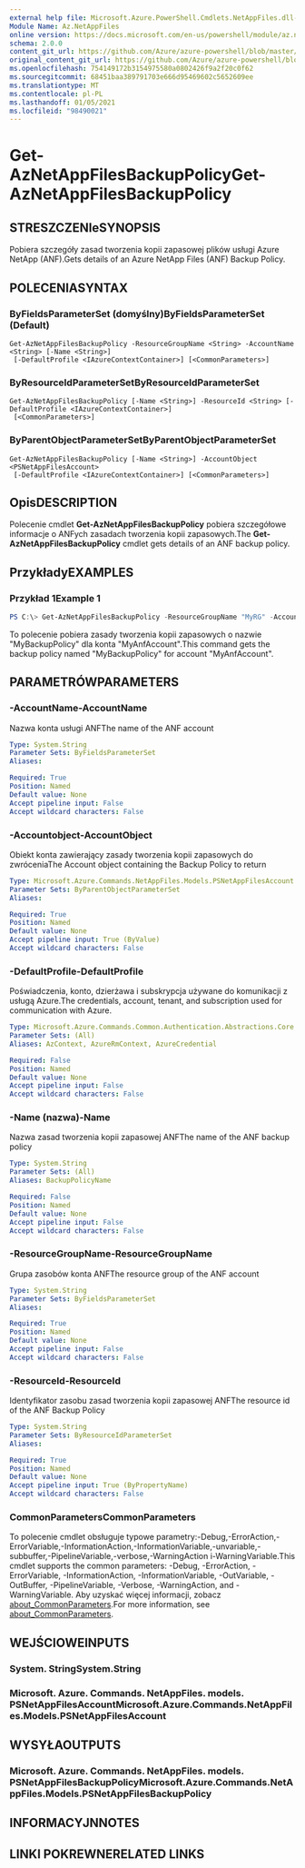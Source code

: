 ```yaml
---
external help file: Microsoft.Azure.PowerShell.Cmdlets.NetAppFiles.dll-Help.xml
Module Name: Az.NetAppFiles
online version: https://docs.microsoft.com/en-us/powershell/module/az.netappfiles/get-aznetappfilesbackuppolicy
schema: 2.0.0
content_git_url: https://github.com/Azure/azure-powershell/blob/master/src/NetAppFiles/NetAppFiles/help/Get-AzNetAppFilesBackupPolicy.md
original_content_git_url: https://github.com/Azure/azure-powershell/blob/master/src/NetAppFiles/NetAppFiles/help/Get-AzNetAppFilesBackupPolicy.md
ms.openlocfilehash: 754149172b3154975580a0802426f9a2f20c0f62
ms.sourcegitcommit: 68451baa389791703e666d95469602c5652609ee
ms.translationtype: MT
ms.contentlocale: pl-PL
ms.lasthandoff: 01/05/2021
ms.locfileid: "98490021"
---
```

# <span data-ttu-id="230ae-101">Get-AzNetAppFilesBackupPolicy</span><span class="sxs-lookup"><span data-stu-id="230ae-101">Get-AzNetAppFilesBackupPolicy</span></span>

## <span data-ttu-id="230ae-102">STRESZCZENIe</span><span class="sxs-lookup"><span data-stu-id="230ae-102">SYNOPSIS</span></span>
<span data-ttu-id="230ae-103">Pobiera szczegóły zasad tworzenia kopii zapasowej plików usługi Azure NetApp (ANF).</span><span class="sxs-lookup"><span data-stu-id="230ae-103">Gets details of an Azure NetApp Files (ANF) Backup Policy.</span></span>

## <span data-ttu-id="230ae-104">POLECENIA</span><span class="sxs-lookup"><span data-stu-id="230ae-104">SYNTAX</span></span>

### <span data-ttu-id="230ae-105">ByFieldsParameterSet (domyślny)</span><span class="sxs-lookup"><span data-stu-id="230ae-105">ByFieldsParameterSet (Default)</span></span>
```
Get-AzNetAppFilesBackupPolicy -ResourceGroupName <String> -AccountName <String> [-Name <String>]
 [-DefaultProfile <IAzureContextContainer>] [<CommonParameters>]
```

### <span data-ttu-id="230ae-106">ByResourceIdParameterSet</span><span class="sxs-lookup"><span data-stu-id="230ae-106">ByResourceIdParameterSet</span></span>
```
Get-AzNetAppFilesBackupPolicy [-Name <String>] -ResourceId <String> [-DefaultProfile <IAzureContextContainer>]
 [<CommonParameters>]
```

### <span data-ttu-id="230ae-107">ByParentObjectParameterSet</span><span class="sxs-lookup"><span data-stu-id="230ae-107">ByParentObjectParameterSet</span></span>
```
Get-AzNetAppFilesBackupPolicy [-Name <String>] -AccountObject <PSNetAppFilesAccount>
 [-DefaultProfile <IAzureContextContainer>] [<CommonParameters>]
```

## <span data-ttu-id="230ae-108">Opis</span><span class="sxs-lookup"><span data-stu-id="230ae-108">DESCRIPTION</span></span>
<span data-ttu-id="230ae-109">Polecenie cmdlet **Get-AzNetAppFilesBackupPolicy** pobiera szczegółowe informacje o ANFych zasadach tworzenia kopii zapasowych.</span><span class="sxs-lookup"><span data-stu-id="230ae-109">The **Get-AzNetAppFilesBackupPolicy** cmdlet gets details of an ANF backup policy.</span></span>

## <span data-ttu-id="230ae-110">Przykłady</span><span class="sxs-lookup"><span data-stu-id="230ae-110">EXAMPLES</span></span>

### <span data-ttu-id="230ae-111">Przykład 1</span><span class="sxs-lookup"><span data-stu-id="230ae-111">Example 1</span></span>
```powershell
PS C:\> Get-AzNetAppFilesBackupPolicy -ResourceGroupName "MyRG" -AccountName "MyAnfAccount" -Name "MyBackupPolicy"
```

<span data-ttu-id="230ae-112">To polecenie pobiera zasady tworzenia kopii zapasowych o nazwie "MyBackupPolicy" dla konta "MyAnfAccount".</span><span class="sxs-lookup"><span data-stu-id="230ae-112">This command gets the backup policy named "MyBackupPolicy" for account "MyAnfAccount".</span></span>

## <span data-ttu-id="230ae-113">PARAMETRÓW</span><span class="sxs-lookup"><span data-stu-id="230ae-113">PARAMETERS</span></span>

### <span data-ttu-id="230ae-114">-AccountName</span><span class="sxs-lookup"><span data-stu-id="230ae-114">-AccountName</span></span>
<span data-ttu-id="230ae-115">Nazwa konta usługi ANF</span><span class="sxs-lookup"><span data-stu-id="230ae-115">The name of the ANF account</span></span>

```yaml
Type: System.String
Parameter Sets: ByFieldsParameterSet
Aliases:

Required: True
Position: Named
Default value: None
Accept pipeline input: False
Accept wildcard characters: False
```

### <span data-ttu-id="230ae-116">-Accountobject</span><span class="sxs-lookup"><span data-stu-id="230ae-116">-AccountObject</span></span>
<span data-ttu-id="230ae-117">Obiekt konta zawierający zasady tworzenia kopii zapasowych do zwrócenia</span><span class="sxs-lookup"><span data-stu-id="230ae-117">The Account object containing the Backup Policy to return</span></span>

```yaml
Type: Microsoft.Azure.Commands.NetAppFiles.Models.PSNetAppFilesAccount
Parameter Sets: ByParentObjectParameterSet
Aliases:

Required: True
Position: Named
Default value: None
Accept pipeline input: True (ByValue)
Accept wildcard characters: False
```

### <span data-ttu-id="230ae-118">-DefaultProfile</span><span class="sxs-lookup"><span data-stu-id="230ae-118">-DefaultProfile</span></span>
<span data-ttu-id="230ae-119">Poświadczenia, konto, dzierżawa i subskrypcja używane do komunikacji z usługą Azure.</span><span class="sxs-lookup"><span data-stu-id="230ae-119">The credentials, account, tenant, and subscription used for communication with Azure.</span></span>

```yaml
Type: Microsoft.Azure.Commands.Common.Authentication.Abstractions.Core.IAzureContextContainer
Parameter Sets: (All)
Aliases: AzContext, AzureRmContext, AzureCredential

Required: False
Position: Named
Default value: None
Accept pipeline input: False
Accept wildcard characters: False
```

### <span data-ttu-id="230ae-120">-Name (nazwa)</span><span class="sxs-lookup"><span data-stu-id="230ae-120">-Name</span></span>
<span data-ttu-id="230ae-121">Nazwa zasad tworzenia kopii zapasowej ANF</span><span class="sxs-lookup"><span data-stu-id="230ae-121">The name of the ANF backup policy</span></span>

```yaml
Type: System.String
Parameter Sets: (All)
Aliases: BackupPolicyName

Required: False
Position: Named
Default value: None
Accept pipeline input: False
Accept wildcard characters: False
```

### <span data-ttu-id="230ae-122">-ResourceGroupName</span><span class="sxs-lookup"><span data-stu-id="230ae-122">-ResourceGroupName</span></span>
<span data-ttu-id="230ae-123">Grupa zasobów konta ANF</span><span class="sxs-lookup"><span data-stu-id="230ae-123">The resource group of the ANF account</span></span>

```yaml
Type: System.String
Parameter Sets: ByFieldsParameterSet
Aliases:

Required: True
Position: Named
Default value: None
Accept pipeline input: False
Accept wildcard characters: False
```

### <span data-ttu-id="230ae-124">-ResourceId</span><span class="sxs-lookup"><span data-stu-id="230ae-124">-ResourceId</span></span>
<span data-ttu-id="230ae-125">Identyfikator zasobu zasad tworzenia kopii zapasowej ANF</span><span class="sxs-lookup"><span data-stu-id="230ae-125">The resource id of the ANF Backup Policy</span></span>

```yaml
Type: System.String
Parameter Sets: ByResourceIdParameterSet
Aliases:

Required: True
Position: Named
Default value: None
Accept pipeline input: True (ByPropertyName)
Accept wildcard characters: False
```

### <span data-ttu-id="230ae-126">CommonParameters</span><span class="sxs-lookup"><span data-stu-id="230ae-126">CommonParameters</span></span>
<span data-ttu-id="230ae-127">To polecenie cmdlet obsługuje typowe parametry:-Debug,-ErrorAction,-ErrorVariable,-InformationAction,-InformationVariable,-unvariable,-subbuffer,-PipelineVariable,-verbose,-WarningAction i-WarningVariable.</span><span class="sxs-lookup"><span data-stu-id="230ae-127">This cmdlet supports the common parameters: -Debug, -ErrorAction, -ErrorVariable, -InformationAction, -InformationVariable, -OutVariable, -OutBuffer, -PipelineVariable, -Verbose, -WarningAction, and -WarningVariable.</span></span> <span data-ttu-id="230ae-128">Aby uzyskać więcej informacji, zobacz [about_CommonParameters](http://go.microsoft.com/fwlink/?LinkID=113216).</span><span class="sxs-lookup"><span data-stu-id="230ae-128">For more information, see [about_CommonParameters](http://go.microsoft.com/fwlink/?LinkID=113216).</span></span>

## <span data-ttu-id="230ae-129">WEJŚCIOWE</span><span class="sxs-lookup"><span data-stu-id="230ae-129">INPUTS</span></span>

### <span data-ttu-id="230ae-130">System. String</span><span class="sxs-lookup"><span data-stu-id="230ae-130">System.String</span></span>

### <span data-ttu-id="230ae-131">Microsoft. Azure. Commands. NetAppFiles. models. PSNetAppFilesAccount</span><span class="sxs-lookup"><span data-stu-id="230ae-131">Microsoft.Azure.Commands.NetAppFiles.Models.PSNetAppFilesAccount</span></span>

## <span data-ttu-id="230ae-132">WYSYŁA</span><span class="sxs-lookup"><span data-stu-id="230ae-132">OUTPUTS</span></span>

### <span data-ttu-id="230ae-133">Microsoft. Azure. Commands. NetAppFiles. models. PSNetAppFilesBackupPolicy</span><span class="sxs-lookup"><span data-stu-id="230ae-133">Microsoft.Azure.Commands.NetAppFiles.Models.PSNetAppFilesBackupPolicy</span></span>

## <span data-ttu-id="230ae-134">INFORMACYJN</span><span class="sxs-lookup"><span data-stu-id="230ae-134">NOTES</span></span>

## <span data-ttu-id="230ae-135">LINKI POKREWNE</span><span class="sxs-lookup"><span data-stu-id="230ae-135">RELATED LINKS</span></span>
